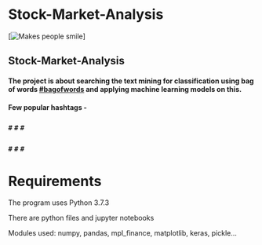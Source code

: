 # Stock-Market-Analysis
[![Makes people smile](https://forthebadge.com/images/badges/makes-people-smile.svg)]
## Stock-Market-Analysis
#### The project is about searching the text mining for classification using bag of words [#bagofwords](https://github.com/iamsivab/Stock-Market-Analysis) and applying machine learning models on this.
#### Few popular hashtags - 
### `#` `#` `#`
### `#` `#` `#`
# Requirements
The program uses Python 3.7.3

There are python files and jupyter notebooks

Modules used: numpy, pandas, mpl_finance, matplotlib, keras, pickle...
